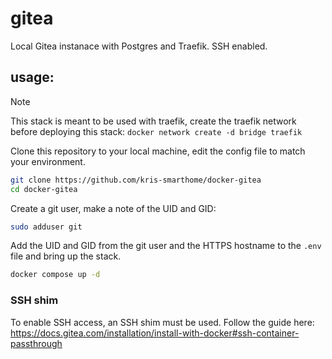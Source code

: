 # gitea
Local Gitea instanace with Postgres and Traefik. SSH enabled.

## usage:

> [!NOTE]
> This stack is meant to be used with traefik, create the traefik network before deploying this stack: `docker network create -d bridge traefik`

Clone this repository to your local machine, edit the config file to match your environment.

```bash
git clone https://github.com/kris-smarthome/docker-gitea
cd docker-gitea
```

Create a git user, make a note of the UID and GID:

```bash
sudo adduser git
```

Add the UID and GID from the git user and the HTTPS hostname to the ```.env``` file and bring up the stack.

```bash
docker compose up -d
```

### SSH shim
To enable SSH access, an SSH shim must be used. Follow the guide here: https://docs.gitea.com/installation/install-with-docker#ssh-container-passthrough